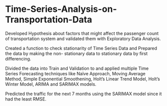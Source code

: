 # Time-Series-Analysis-on-Transportation-Data

Developed Hypothesis about factors that might affect the passenger count of transportation system and validated them with Exploratory Data Analysis.

Created a function to check stationarity of Time Series Data and Prepared the data by making the non- stationary data to stationary data by first differencing.

Divided the data into Train and Validation to and applied multiple Time Series Forecasting techniques like Naïve Approach, Moving Average Method, Simple Exponential Smoothening, Holt’s Linear Trend Model, Holt’s Winter Model, ARIMA and SARIMAX models.

Predicted the traffic for the next 7 months using the SARIMAX model since it had the least RMSE.
